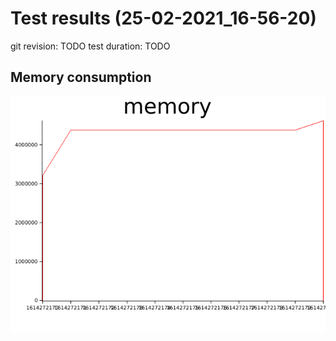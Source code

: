 # Test results (25-02-2021_16-56-20)


git revision: TODO
test duration: TODO

## Memory consumption

![memory graph](25-02-2021_16-56-20/plots/memory.png)
